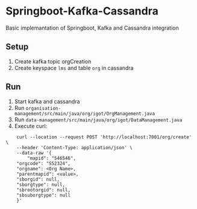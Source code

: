 # Springboot-Kafka-Cassandra
Basic implemantation of Springboot, Kafka and Cassandra integration


## Setup

1. Create kafka topic orgCreation
2. Create keyspace `lms` and table `org` in cassandra

## Run

1. Start kafka and cassandra
2. Run `organisation-management/src/main/java/org/igot/OrgManagement.java`
3. Run `data-management/src/main/java/org/igot/DataManagement.java`
4. Execute curl:
```
    curl --location --request POST 'http://localhost:7001/org/create' \
    --header 'Content-Type: application/json' \
    --data-raw '{
        "mapid": "546546",
    "orgcode": "S52324",
    "orgname": <Org Name>,
    "parentmapid": <value>,
    "sborgid": null,
    "sborgtype": null,
    "sbrootorgid": null,
    "sbsuborgtype": null
    }'
```
